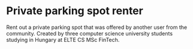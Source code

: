 # Private parking spot renter

Rent out a private parking spot that was offered by another user from the community.
Created by three computer science university students studying in Hungary at ELTE CS MSc FinTech.
